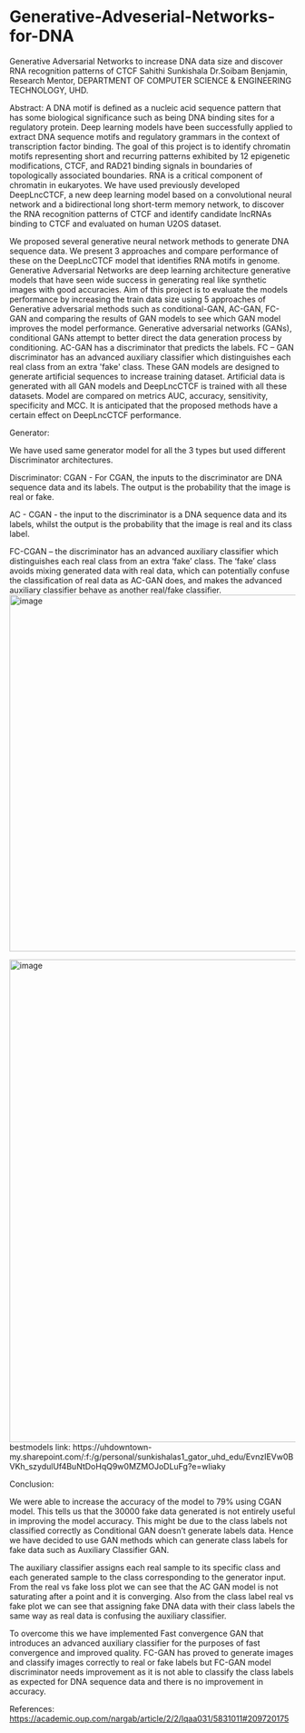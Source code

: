 # Generative-Adveserial-Networks-for-DNA

Generative Adversarial Networks to increase DNA data size and discover RNA recognition patterns of CTCF
Sahithi Sunkishala
Dr.Soibam Benjamin, Research Mentor, DEPARTMENT OF COMPUTER SCIENCE & ENGINEERING TECHNOLOGY, UHD.

Abstract:
A DNA motif is defined as a nucleic acid sequence pattern that has some biological significance such as being DNA binding sites for a regulatory protein. Deep learning models have been successfully applied to extract DNA sequence motifs and regulatory grammars in the context of transcription factor binding. The goal of this project is to identify chromatin motifs representing short and recurring patterns exhibited by 12 epigenetic modifications, CTCF, and RAD21 binding signals in  boundaries of topologically associated boundaries. RNA is a critical component of chromatin in eukaryotes. We have used previously developed DeepLncCTCF, a new deep learning model based on a convolutional neural network and a bidirectional long short-term memory network, to discover the RNA recognition patterns of CTCF and identify candidate lncRNAs binding to CTCF and evaluated on human U2OS dataset. 

We proposed several generative neural network methods to generate DNA sequence data. We present 3 approaches and compare performance of these on the DeepLncCTCF model that identifies RNA motifs in genome. Generative Adversarial Networks are deep learning architecture generative models that have seen wide success in generating real like synthetic images with good accuracies. Aim of this project is to evaluate the models performance by increasing the train data size using 5 approaches of Generative adversarial methods such as conditional-GAN, AC-GAN, FC-GAN and comparing the results of GAN models to see which GAN model improves the model performance. Generative adversarial networks (GANs), conditional GANs attempt to better direct the data generation process by conditioning. AC-GAN has a discriminator that predicts the labels. FC – GAN discriminator has an advanced auxiliary classifier which distinguishes each real class from an extra 'fake' class. These GAN models are designed to generate artificial sequences to increase training dataset. Artificial data is generated with all GAN models and DeepLncCTCF is trained with all these datasets. Model are compared on metrics AUC, accuracy, sensitivity, specificity and MCC. It is anticipated that the proposed methods have a certain effect on DeepLncCTCF performance.

Generator:

We have used same generator model for all the 3 types but used different Discriminator architectures.

Discriminator:
CGAN - For CGAN, the inputs to the discriminator are DNA sequence data and its labels. The output is the probability that the image is real or fake.


AC - CGAN - the input to the discriminator is a DNA sequence data and its labels, whilst the output is the probability that the image is real and its class label.

FC-CGAN – the discriminator has an advanced auxiliary classifier which distinguishes each real class from an extra ‘fake’ class. The ‘fake’ class avoids mixing generated data with real data, which can potentially confuse the classification of real data as AC-GAN does, and makes the advanced auxiliary classifier behave as another real/fake classifier.
<img width="628" alt="image" src="https://user-images.githubusercontent.com/102439554/163279641-30ed3414-86c6-4798-8b7d-4b75b04e25a6.png">


<img width="850" alt="image" src="https://user-images.githubusercontent.com/102439554/163270182-2c38d965-41a5-46bd-ae35-a7ae5ef9c8b5.png">
bestmodels link: https://uhdowntown-my.sharepoint.com/:f:/g/personal/sunkishalas1_gator_uhd_edu/EvnzIEVw0BVKh_szydulUf4BuNtDoHqQ9w0MZMOJoDLuFg?e=wIiaky

Conclusion:

We were able to increase the accuracy of the model to 79% using CGAN model. This tells us that the 30000 fake data generated is not entirely useful in improving the model accuracy. This might be due to the class labels not classified correctly as Conditional GAN doesn’t generate labels data.  Hence we have decided to use GAN methods which can generate class labels for fake data such as Auxiliary Classifier GAN. 


The auxiliary classifier assigns each real sample to its specific class and each generated sample to the class corresponding to the generator input. From the real vs fake loss plot we can see that the AC GAN model is not saturating after a point and it is converging. Also from the class label real vs fake plot we can see that assigning fake DNA data with their class labels the same way as real data is confusing the auxiliary classifier.

To overcome this we have implemented Fast convergence GAN that introduces an advanced auxiliary classifier for the purposes of fast convergence and improved quality. FC-GAN has proved to generate images and classify images correctly to real or fake labels but FC-GAN model discriminator needs improvement as it is not able to classify the class labels as expected for DNA sequence data and there is no improvement in accuracy.



References: https://academic.oup.com/nargab/article/2/2/lqaa031/5831011#209720175


